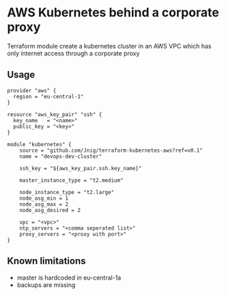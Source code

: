 AWS Kubernetes behind a corporate proxy
=======================================
Terraform module create a kubernetes cluster in an AWS VPC which has only internet access through a corporate proxy

Usage
-----

```hcl
provider "aws" {
  region = "eu-central-1"
}

resource "aws_key_pair" "ssh" {
  key_name   = "<name>"
  public_key = "<key>"
}

module "kubernetes" {
    source = "github.com/Jnig/terraform-kubernetes-aws?ref=v0.1"
    name = "devops-dev-cluster"

    ssh_key = "${aws_key_pair.ssh.key_name}"

    master_instance_type = "t2.medium"

    node_instance_type = "t2.large"
    node_asg_min = 1
    node_asg_max = 2
    node_asg_desired = 2

    vpc = "<vpc>"
    ntp_servers = "<comma seperated list>"
    proxy_servers = "<proxy with port>"
}
```

Known limitations
------------
* master is hardcoded in eu-central-1a
* backups are missing

